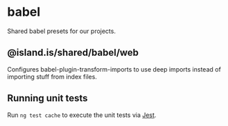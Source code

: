 <!-- gitbook-ignore -->

# babel

Shared babel presets for our projects.

## @island.is/shared/babel/web

Configures babel-plugin-transform-imports to use deep imports instead of importing stuff from index files.

## Running unit tests

Run `ng test cache` to execute the unit tests via [Jest](https://jestjs.io).
